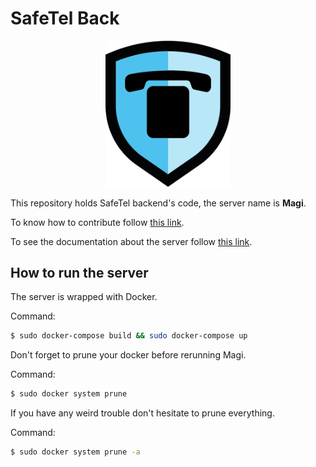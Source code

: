 # SafeTel Back

<p align="center">
    <img src="https://github.com/SafeTel/SafeTel-Back/blob/master/images/Bouclier%20Safetel.png" width="200">
</p>


This repository holds SafeTel backend's code, the server name is **Magi**.


To know how to contribute follow [this link](https://github.com/SafeTel/Contribution).


To see the documentation about the server follow [this link](https://github.com/SafeTel/SafeTel-Doc-Backend).

## How to run the server


The server is wrapped with Docker.

Command:
```sh
$ sudo docker-compose build && sudo docker-compose up
```

Don't forget to prune your docker before rerunning Magi.

Command:
```sh
$ sudo docker system prune
```

If you have any weird trouble don't hesitate to prune everything.

Command:
```sh
$ sudo docker system prune -a
```
